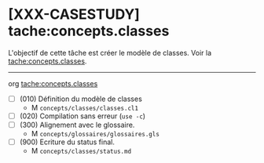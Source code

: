 [XXX-CASESTUDY] tache:concepts.classes
===========================================================

L'objectif de cette tâche est créer le modèle de classes.
 Voir la [tache:concepts.classes](https://modelscript.readthedocs.io/en/latest/tasks/concepts/concepts.classes/index.html).

________
org [tache:concepts.classes](https://modelscript.readthedocs.io/en/latest/tasks/concepts/concepts.classes/index.html)

- [ ] (010) Définition du modèle de classes
    - M ``concepts/classes/classes.cl1``
- [ ] (020) Compilation sans erreur (``use -c``)
- [ ] (300) Alignement avec le glossaire.
    - M ``concepts/glossaires/glossaires.gls``    
- [ ] (900) Ecriture du status final.
    - M ``concepts/classes/status.md``
